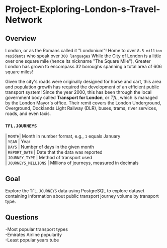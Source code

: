 ﻿# Project-Exploring-London-s-Travel-Network

## Overview
London, or as the Romans called it "Londonium"! Home to over `8.5 million residents` who speak over `300 languages`  While the City of London is a little over one square mile (hence its nickname "The Square Mile"), Greater London has grown to encompass 32 boroughs spanning a total area of 606 square miles! 

Given the city's roads were originally designed for horse and cart, this area and population growth has required the development of an efficient public transport system! Since the year 2000, this has been through the local government body called **Transport for London**, or *TfL*, which is managed by the London Mayor's office. Their remit covers the London Underground, Overground, Docklands Light Railway (DLR), buses, trams, river services, roads, and even taxis.


### `TFL.JOURNEYS`
| `MONTH`| Month in number format, e.g., `1` equals January  
| `YEAR` | Year  
| `DAYS` | Number of days in the given month  
| `REPORT_DATE` | Date that the data was reported  
| `JOURNEY_TYPE` | Method of transport used  
| `JOURNEYS_MILLIONS` | Millions of journeys, measured in decimals  



## Goal
Explore the `TFL.JOURNEYS` data using PostgreSQL to explore dataset containing information about public transport journey volume by transport type. 

## Questions
-Most popular transport types  
-Emirates Airline popularity  
-Least popular years tube  
